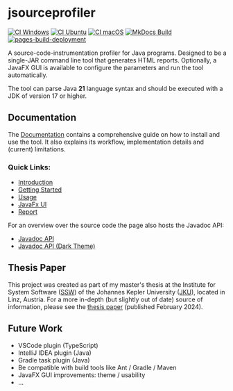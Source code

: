 # jsourceprofiler

[![CI Windows](https://github.com/matwoess/jsourceprofiler/actions/workflows/CI-windows.yml/badge.svg)](https://github.com/matwoess/jsourceprofiler/actions/workflows/CI-windows.yml)
[![CI Ubuntu](https://github.com/matwoess/jsourceprofiler/actions/workflows/CI-ubuntu.yml/badge.svg)](https://github.com/matwoess/jsourceprofiler/actions/workflows/CI-ubuntu.yml)
[![CI macOS](https://github.com/matwoess/jsourceprofiler/actions/workflows/CI-macos.yml/badge.svg)](https://github.com/matwoess/jsourceprofiler/actions/workflows/CI-macos.yml)
[![MkDocs Build](https://github.com/matwoess/jsourceprofiler/actions/workflows/docs.yml/badge.svg)](https://github.com/matwoess/jsourceprofiler/actions/workflows/docs.yml)
[![pages-build-deployment](https://github.com/matwoess/jsourceprofiler/actions/workflows/pages/pages-build-deployment/badge.svg)](https://github.com/matwoess/jsourceprofiler/actions/workflows/pages/pages-build-deployment)

A source-code-instrumentation profiler for Java programs.
Designed to be a single-JAR command line tool that generates HTML reports. 
Optionally, a JavaFX GUI is available to configure the parameters and run the tool automatically.

The tool can parse Java **21** language syntax and should be executed with a JDK of version 17 or higher.

## Documentation

The [Documentation](https://matwoess.github.io/jsourceprofiler)
contains a comprehensive guide on how to install and use the tool.
It also explains its workflow, implementation details and (current) limitations.

### Quick Links:
- [Introduction](https://matwoess.github.io/jsourceprofiler/)
- [Getting Started](https://matwoess.github.io/jsourceprofiler/getting-started)
- [Usage](https://matwoess.github.io/jsourceprofiler/usage)
- [JavaFx UI](https://matwoess.github.io/jsourceprofiler/fxui)
- [Report](https://matwoess.github.io/jsourceprofiler/report)

For an overview over the source code the page also hosts the Javadoc API:

- [Javadoc API](https://matwoess.github.io/jsourceprofiler/docs/api)
- [Javadoc API (Dark Theme)](https://matwoess.github.io/jsourceprofiler/darkdocs/api)

## Thesis Paper

This project was created as part of my master's thesis at the Institute for System Software ([SSW](https://ssw.jku.at/))
of the Johannes Kepler University ([JKU](https://www.jku.at/)), located in Linz, Austria.
For a more in-depth (but slightly out of date) source of information, please see the [thesis paper](https://ssw.jku.at/Teaching/MasterTheses/JavaProfiler/Thesis.pdf)
(published February 2024).

## Future Work

- VSCode plugin (TypeScript)
- IntelliJ IDEA plugin (Java)
- Gradle task plugin (Java)
- Be compatible with build tools like Ant / Gradle / Maven
- JavaFX GUI improvements: theme / usability
- ...
